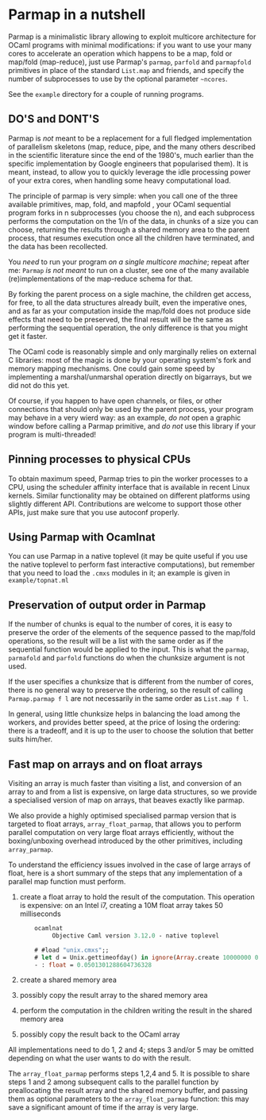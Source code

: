 # Parmap in a nutshell

Parmap is a minimalistic library allowing  to exploit multicore architecture for
OCaml programs with minimal modifications: if you want to use your many cores to
accelerate an   operation  which  happens   to be   a  map,  fold    or map/fold
(map-reduce),  just use  Parmap's  `parmap`, `parfold`  and `parmapfold` primitives in
place  of the standard   `List.map`   and friends,  and  specify  the  number   of
subprocesses to use by the optional parameter `~ncores`.

See the `example` directory for a couple of running programs.

## DO'S and DONT'S

Parmap is *not*  meant to be a replacement  for a full fledged implementation of
parallelism skeletons  (map, reduce, pipe, and the  many others described in the
scientific literature   since the end   of the  1980's,   much earlier  than the
specific   implementation by Google   engineers  that popularised them).  It  is
meant,  instead, to allow you to  quickly leverage the  idle processing power of
your extra cores, when handling some heavy computational load.

The principle of parmap is very simple: when you call one of the three available
primitives, map, fold, and  mapfold , your OCaml  sequential program forks  in n
subprocesses (you choose the n), and each subprocess performs the computation on
the 1/n of the data, in chunks  of a size you  can choose, returning the results
through a shared memory area to the  parent process, that resumes execution once
all the children have terminated, and the data has been recollected.

You *need*  to run your  program *on a single multicore  machine*;  repeat after me:
`Parmap`  _is   not meant_ to   run  on a cluster,  see   one of the  many available
(re)implementations of the map-reduce schema for that.

By forking the parent process  on a sigle  machine, the children get access, for
free, to all the data structures already built, even the imperative ones, and as
far as your computation  inside the map/fold  does not produce side effects that
need  to be  preserved, the  final result will   be the same  as  performing the
sequential operation, the only difference is that you might get it faster.

The OCaml  code is reasonably  simple and  only marginally relies  on external C
libraries: most of the magic is done by your operating  system's fork and memory
mapping   mechanisms.    One    could gain  some      speed  by implementing   a
marshal/unmarshal operation directly on bigarrays, but we did not do this yet.

Of course, if you happen  to have open  channels, or files, or other connections
that should only be  used by the parent  process, your program  may behave in  a
very wierd way: as an example, *do  not* open a  graphic window before calling a
Parmap primitive, and   *do   not*  use  this  library   if  your  program    is
multi-threaded!

## Pinning processes to physical CPUs

To obtain maximum  speed,  Parmap tries to  pin  the worker processes to  a CPU,
using  the scheduler  affinity  interface  that is  available   in recent  Linux
kernels.   Similar functionality may be  obtained  on different platforms  using
slightly different API. Contributions  are welcome to  support those other APIs,
just make sure that you use autoconf properly.

## Using Parmap with Ocamlnat

You can use Parmap in a native toplevel  (it may be quite useful  if you use the
native toplevel to perform fast interactive computations), but remember that you
need to load the `.cmxs` modules in it; an example is given in `example/topnat.ml`

## Preservation of output order in Parmap

If the number of chunks is equal to the number of cores, it is easy to preserve
the order of the elements of the sequence passed to the map/fold operations, so
the result will be a list with the same order as if the sequential function would
be applied to the input. This is what the `parmap`, `parmafold` and `parfold` functions
do when the chunksize argument is not used.

If the user specifies a chunksize that is different from the number of cores,
there is no general way to preserve the ordering, so the result of calling
`Parmap.parmap f l` are not necessarily in the same order as `List.map f l`.

In general, using little chunksize helps in balancing the load among the workers,
and provides better speed, at the price of losing the ordering: there is a
tradeoff, and it is up to the user to choose the solution that better suits him/her.

## Fast map on arrays and on float arrays

Visiting an array is much faster than visiting a list, and conversion of an array
to and from a list is expensive, on large data structures, so we provide a specialised
version of map on arrays, that beaves exactly like parmap.

We also provide a highly optimised specialised parmap version that is targeted
to float arrays, `array_float_parmap`, that allows you to perform parallel
computation on very large float arrays efficiently, without the boxing/unboxing
overhead introduced by the other primitives, including `array_parmap`.

To understand the efficiency issues involved in the case of large arrays of float,
here is a short summary of the steps that any implementation of a parallel map
function must perform.

 1. create a float array to hold the result of the computation.
    This operation is expensive: on an Intel i7, creating a 10M float array
    takes 50 milliseconds
    ```ocaml
        ocamlnat
             Objective Caml version 3.12.0 - native toplevel

        # #load "unix.cmxs";;
        # let d = Unix.gettimeofday() in ignore(Array.create 10000000 0.); Unix.gettimeofday() -. d;;
        - : float = 0.0501301288604736328
    ```
 2. create a shared memory area 

 3. possibly copy the result array to the shared memory area

 4. perform the computation in the children writing the result in the shared memory area

 5. possibly copy the result back to the OCaml array

All implementations need to do 1, 2 and 4; steps 3 and/or 5 may be omitted depending on
what the user wants to do with the result.

The `array_float_parmap` performs steps 1,2,4 and 5. It is possible to share steps
1 and 2 among subsequent calls to the parallel function by preallocating the result
array and the shared memory buffer, and passing them as optional parameters to the
`array_float_parmap` function: this may save a significant amount of time if the
array is very large.
